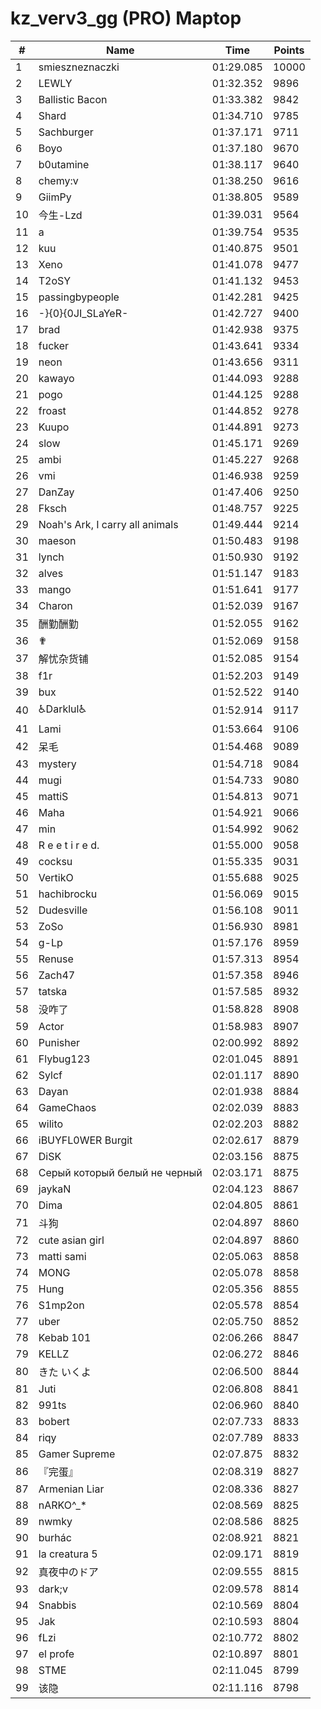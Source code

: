 # kz_verv3_gg (PRO) Maptop

|  # | Name | Time | Points |
|-------------- | -------------- | -------------- | -------------- | 
| 1 | smieszneznaczki | 01:29.085 | 10000 | 
| 2 | LEWLY | 01:32.352 | 9896 | 
| 3 | Ballistic Bacon | 01:33.382 | 9842 | 
| 4 | Shard | 01:34.710 | 9785 | 
| 5 | Sachburger | 01:37.171 | 9711 | 
| 6 | Boyo | 01:37.180 | 9670 | 
| 7 | b0utamine | 01:38.117 | 9640 | 
| 8 | chemy:v | 01:38.250 | 9616 | 
| 9 | GiimPy | 01:38.805 | 9589 | 
| 10 | 今生-Lzd | 01:39.031 | 9564 | 
| 11 | a | 01:39.754 | 9535 | 
| 12 | kuu | 01:40.875 | 9501 | 
| 13 | Xeno | 01:41.078 | 9477 | 
| 14 | T2oSY | 01:41.132 | 9453 | 
| 15 | passingbypeople | 01:42.281 | 9425 | 
| 16 | -}{0}{0JI_SLaYeR- | 01:42.727 | 9400 | 
| 17 | brad | 01:42.938 | 9375 | 
| 18 | fucker | 01:43.641 | 9334 | 
| 19 | neon | 01:43.656 | 9311 | 
| 20 | kawayo | 01:44.093 | 9288 | 
| 21 | pogo | 01:44.125 | 9288 | 
| 22 | froast | 01:44.852 | 9278 | 
| 23 | Kuupo | 01:44.891 | 9273 | 
| 24 | slow | 01:45.171 | 9269 | 
| 25 | ambi | 01:45.227 | 9268 | 
| 26 | vmi | 01:46.938 | 9259 | 
| 27 | DanZay | 01:47.406 | 9250 | 
| 28 | Fksch | 01:48.757 | 9225 | 
| 29 | Noah's Ark, I carry all animals | 01:49.444 | 9214 | 
| 30 | maeson | 01:50.483 | 9198 | 
| 31 | lynch | 01:50.930 | 9192 | 
| 32 | alves | 01:51.147 | 9183 | 
| 33 | mango | 01:51.641 | 9177 | 
| 34 | Charon | 01:52.039 | 9167 | 
| 35 | 酬勤酬勤 | 01:52.055 | 9162 | 
| 36 | ✟ | 01:52.069 | 9158 | 
| 37 | 解忧杂货铺 | 01:52.085 | 9154 | 
| 38 | f1r | 01:52.203 | 9149 | 
| 39 | bux | 01:52.522 | 9140 | 
| 40 | ♿Darklul♿ | 01:52.914 | 9117 | 
| 41 | Lami | 01:53.664 | 9106 | 
| 42 | 呆毛 | 01:54.468 | 9089 | 
| 43 | mystery | 01:54.718 | 9084 | 
| 44 | mugi | 01:54.733 | 9080 | 
| 45 | mattiS | 01:54.813 | 9071 | 
| 46 | Maha | 01:54.921 | 9066 | 
| 47 | min | 01:54.992 | 9062 | 
| 48 | R e e t i r e d. | 01:55.000 | 9058 | 
| 49 | cocksu | 01:55.335 | 9031 | 
| 50 | VertikO | 01:55.688 | 9025 | 
| 51 | hachibrocku | 01:56.069 | 9015 | 
| 52 | Dudesville | 01:56.108 | 9011 | 
| 53 | ZoSo | 01:56.930 | 8981 | 
| 54 | g-Lp | 01:57.176 | 8959 | 
| 55 | Renuse | 01:57.313 | 8954 | 
| 56 | Zach47 | 01:57.358 | 8946 | 
| 57 | tatska | 01:57.585 | 8932 | 
| 58 | 没咋了 | 01:58.828 | 8908 | 
| 59 | Actor | 01:58.983 | 8907 | 
| 60 | Punisher | 02:00.992 | 8892 | 
| 61 | Flybug123 | 02:01.045 | 8891 | 
| 62 | Sylcf | 02:01.117 | 8890 | 
| 63 | Dayan | 02:01.938 | 8884 | 
| 64 | GameChaos | 02:02.039 | 8883 | 
| 65 | wilito | 02:02.203 | 8882 | 
| 66 | iBUYFL0WER Burgit | 02:02.617 | 8879 | 
| 67 | DiSK | 02:03.156 | 8875 | 
| 68 | Серый который белый не черный | 02:03.171 | 8875 | 
| 69 | jaykaN | 02:04.123 | 8867 | 
| 70 | Dima | 02:04.805 | 8861 | 
| 71 | 斗狗 | 02:04.897 | 8860 | 
| 72 | cute asian girl | 02:04.897 | 8860 | 
| 73 | matti sami | 02:05.063 | 8858 | 
| 74 | MONG | 02:05.078 | 8858 | 
| 75 | Hung | 02:05.356 | 8855 | 
| 76 | S1mp2on | 02:05.578 | 8854 | 
| 77 | uber | 02:05.750 | 8852 | 
| 78 | Kebab 101 | 02:06.266 | 8847 | 
| 79 | KELLZ | 02:06.272 | 8846 | 
| 80 | きた いくよ | 02:06.500 | 8844 | 
| 81 | Juti | 02:06.808 | 8841 | 
| 82 | 991ts | 02:06.960 | 8840 | 
| 83 | bobert | 02:07.733 | 8833 | 
| 84 | riqy | 02:07.789 | 8833 | 
| 85 | Gamer Supreme | 02:07.875 | 8832 | 
| 86 | 『完蛋』 | 02:08.319 | 8827 | 
| 87 | Armenian Liar | 02:08.336 | 8827 | 
| 88 | nARKO^_* | 02:08.569 | 8825 | 
| 89 | nwmky | 02:08.586 | 8825 | 
| 90 | burhác | 02:08.921 | 8821 | 
| 91 | la creatura 5 | 02:09.171 | 8819 | 
| 92 | 真夜中のドア | 02:09.555 | 8815 | 
| 93 | dark;v | 02:09.578 | 8814 | 
| 94 | Snabbis | 02:10.569 | 8804 | 
| 95 | Jak | 02:10.593 | 8804 | 
| 96 | fLzi | 02:10.772 | 8802 | 
| 97 | el profe | 02:10.897 | 8801 | 
| 98 | STME | 02:11.045 | 8799 | 
| 99 | 该隐 | 02:11.116 | 8798 | 

